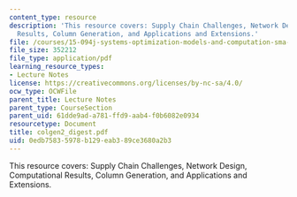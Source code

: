 ```yaml
---
content_type: resource
description: 'This resource covers: Supply Chain Challenges, Network Design, Computational
  Results, Column Generation, and Applications and Extensions.'
file: /courses/15-094j-systems-optimization-models-and-computation-sma-5223-spring-2004/0edb75835978b129eab389ce3680a2b3_colgen2_digest.pdf
file_size: 352212
file_type: application/pdf
learning_resource_types:
- Lecture Notes
license: https://creativecommons.org/licenses/by-nc-sa/4.0/
ocw_type: OCWFile
parent_title: Lecture Notes
parent_type: CourseSection
parent_uid: 61dde9ad-a781-ffd9-aab4-f0b6082e0934
resourcetype: Document
title: colgen2_digest.pdf
uid: 0edb7583-5978-b129-eab3-89ce3680a2b3
---
```

This resource covers: Supply Chain Challenges, Network Design, Computational Results, Column Generation, and Applications and Extensions.